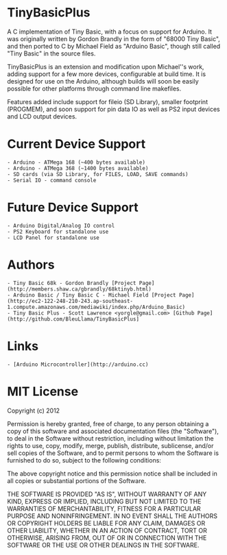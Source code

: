 TinyBasicPlus
=============

A C implementation of Tiny Basic, with a focus on support for
Arduino.  It was originally written by Gordon Brandly in the form
of "68000 Tiny Basic", and then ported to C by Michael Field as
"Arduino Basic", though still called "Tiny Basic" in the source
files.

TinyBasicPlus is an extension and modification upon Michael''s work,
adding support for a few more devices, configurable at build time.
It is designed for use on the Arduino, although builds will soon
be easily possible for other platforms through command line makefiles.

Features added include support for fileio (SD Library), smaller
footprint (PROGMEM), and soon support for pin data IO as well as
PS2 input devices and LCD output devices.


# Current Device Support
    - Arduino - ATMega 168 (~400 bytes available)
    - Arduino - ATMega 368 (~1400 bytes available)
    - SD cards (via SD Library, for FILES, LOAD, SAVE commands)
    - Serial IO - command console

# Future Device Support
    - Arduino Digital/Analog IO control
    - PS2 Keyboard for standalone use
    - LCD Panel for standalone use


# Authors

    - Tiny Basic 68k - Gordon Brandly [Project Page](http://members.shaw.ca/gbrandly/68ktinyb.html)
    - Arduino Basic / Tiny Basic C - Michael Field [Project Page](http://ec2-122-248-210-243.ap-southeast-1.compute.amazonaws.com/mediawiki/index.php/Arduino_Basic)
    - Tiny Basic Plus - Scott Lawrence <yorgle@gmail.com> [Github Page](http://github.com/BleuLlama/TinyBasicPlus]

# Links
    - [Arduino Microcontroller](http://arduino.cc)

# MIT License

Copyright (c) 2012

Permission is hereby granted, free of charge, to any person obtaining a copy of this software and associated documentation files (the "Software"), to deal in the Software without restriction, including without limitation the rights to use, copy, modify, merge, publish, distribute, sublicense, and/or sell copies of the Software, and to permit persons to whom the Software is furnished to do so, subject to the following conditions:

The above copyright notice and this permission notice shall be included in all copies or substantial portions of the Software.

THE SOFTWARE IS PROVIDED "AS IS", WITHOUT WARRANTY OF ANY KIND, EXPRESS OR IMPLIED, INCLUDING BUT NOT LIMITED TO THE WARRANTIES OF MERCHANTABILITY, FITNESS FOR A PARTICULAR PURPOSE AND NONINFRINGEMENT. IN NO EVENT SHALL THE AUTHORS OR COPYRIGHT HOLDERS BE LIABLE FOR ANY CLAIM, DAMAGES OR OTHER LIABILITY, WHETHER IN AN ACTION OF CONTRACT, TORT OR OTHERWISE, ARISING FROM, OUT OF OR IN CONNECTION WITH THE SOFTWARE OR THE USE OR OTHER DEALINGS IN THE SOFTWARE.
